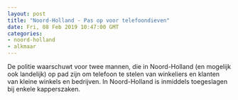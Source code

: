 ```yaml
---
layout: post
title: "Noord-Holland - Pas op voor telefoondieven"
date: Fri, 08 Feb 2019 10:47:00 GMT
categories: 
- noord-holland 
- alkmaar 
---
```


De politie waarschuwt voor twee mannen, die in Noord-Holland (en mogelijk ook landelijk) op pad zijn om telefoon te stelen van winkeliers en klanten van kleine winkels en bedrijven. In Noord-Holland is inmiddels toegeslagen bij enkele kapperszaken.
